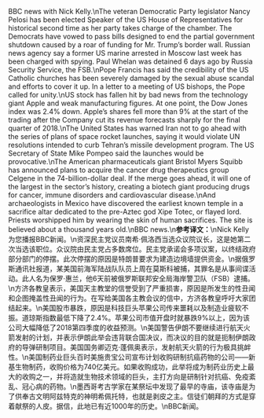 BBC news with Nick Kelly.\nThe veteran Democratic Party legislator Nancy Pelosi has been elected Speaker of the US House of Representatives for historical second time as her party takes charge of the chamber. The Democrats have vowed to pass bills designed to end the partial government shutdown caused by a roar of funding for Mr. Trump’s border wall.
            Russian news agency say a former US marine arrested in Moscow last week has been charged with spying. Paul Whelan was detained 6 days ago by Russia Security Service, the FSB.\nPope Francis has said the credibility of the US Catholic churches has been severely damaged by the sexual abuse scandal and efforts to cover it up. In a letter to a meeting of US bishops, the Pope called for unity.\nUS stock has fallen hit by bad news from the technology giant Apple and weak manufacturing figures. At one point, the Dow Jones index was 2.4% down. Apple’s shares fell more than 9% at the start of the trading after the Company cut its revenue forecasts sharply for the final quarter of 2018.\nThe United States has warned Iran not to go ahead with the series of plans of space rocket launches, saying it would violate UN resolutions intended to curb Tehran’s missile development program. The US Secretary of State Mike Pompeo said the launches would be provocative.\nThe American pharmaceuticals giant Bristol Myers Squibb has announced plans to acquire the cancer drug therapeutics group Celgene in the 74-billion-dollar deal. If the merge goes ahead, it will one of the largest in the sector’s history, creating a biotech giant producing drugs for cancer, immune disorders and cardiovascular disease.\nAnd archaeologists in Mexico have discovered the earliest known temple in a sacrifice altar dedicated to the pre-Aztec god Xipe Totec, or flayed lord. Priests worshipped him by wearing the skin of human sacrifices. The site is believed about a thousand years old.\nBBC news.\n**参考译文：**\nNick Kelly为您播报BBC新闻。\n资深民主党议员南希·佩洛西当选众议院议长，这是她第二次当选该职位。众议院由民主党占多数席位。民主党承诺会多项议案，以终结政府部分部门的停摆。此次停摆的原因是特朗普要求为建造边境墙提供资金。\n据俄罗斯通讯社报道，某美国前海军陆战队队员上周在莫斯科被捕，其罪名是从事间谍活动。此人名为保罗·惠兰，他6天前被俄罗斯联邦安全局海岸警卫队（FSB）逮捕。\n方济各教皇表示，美国天主教堂的信誉受到了严重损害，原因是所发生的性丑闻和企图掩盖性丑闻的行为。在写给美国各主教会议的信中，方济各教皇呼吁大家团结起来。\n美国股市暴跌，原因是科技巨头苹果公司传来噩耗以及制造业疲软不振。道琼斯指数最低下降了2.4%。苹果公司市值开盘时就暴跌9%以上，因为该公司大幅降低了2018第四季度的收益预测。\n美国警告伊朗不要继续进行航天火箭发射的计划，并表示伊朗此举会违背联合国决议，而决议的目的就是扼制伊朗政府的导弹研制项目。美国国务卿迈克·蓬佩奥表示，发射航天火箭的行为极具挑衅性。\n美国制药业巨头百时美施贵宝公司宣布计划收购研制抗癌药物的公司——新基生物制药，收购价格为740亿美元。如果收购成功，此举将成为制药业历史上最大的收购之一，并将造就生物技术领域的巨头，主打方向是研制针对抗癌、免疫紊乱、冠心病的药物。\n墨西哥考古学家在某祭坛中发现了最早的寺庙，该寺庙是为了供奉古文明阿兹特克的神明希佩托特，也就是剥皮之主。信徒们朝拜的方式是穿着献祭的人皮。据信，此地已有近1000年的历史。\nBBC新闻。
        
